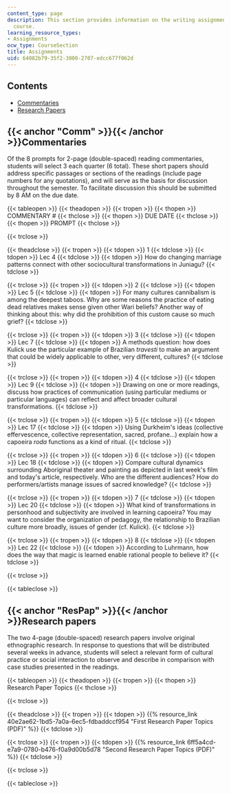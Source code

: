 ```yaml
---
content_type: page
description: This section provides information on the writing assignments for the
  course.
learning_resource_types:
- Assignments
ocw_type: CourseSection
title: Assignments
uid: 64082b79-35f2-3000-2707-edcc677f062d
---
```


Contents
--------

*   [Commentaries](#Comm)
*   [Research Papers](#ResPap)

{{< anchor "Comm" >}}{{< /anchor >}}Commentaries
------------------------------------------------

Of the 8 prompts for 2-page (double-spaced) reading commentaries, students will select 3 each quarter (6 total). These short papers should address specific passages or sections of the readings (include page numbers for any quotations), and will serve as the basis for discussion throughout the semester. To facilitate discussion this should be submitted by 8 AM on the due date.

{{< tableopen >}}
{{< theadopen >}}
{{< tropen >}}
{{< thopen >}}
COMMENTARY #
{{< thclose >}}
{{< thopen >}}
DUE DATE
{{< thclose >}}
{{< thopen >}}
PROMPT
{{< thclose >}}

{{< trclose >}}

{{< theadclose >}}
{{< tropen >}}
{{< tdopen >}}
1
{{< tdclose >}}
{{< tdopen >}}
Lec 4
{{< tdclose >}}
{{< tdopen >}}
How do changing marriage patterns connect with other sociocultural transformations in Juniagu?
{{< tdclose >}}

{{< trclose >}}
{{< tropen >}}
{{< tdopen >}}
2
{{< tdclose >}}
{{< tdopen >}}
Lec 5
{{< tdclose >}}
{{< tdopen >}}
For many cultures cannibalism is among the deepest taboos. Why are some reasons the practice of eating dead relatives makes sense given other Wari beliefs? Another way of thinking about this: why did the prohibition of this custom cause so much grief?
{{< tdclose >}}

{{< trclose >}}
{{< tropen >}}
{{< tdopen >}}
3
{{< tdclose >}}
{{< tdopen >}}
Lec 7
{{< tdclose >}}
{{< tdopen >}}
A methods question: how does Kulick use the particular example of Brazilian _travesti_ to make an argument that could be widely applicable to other, very different, cultures?
{{< tdclose >}}

{{< trclose >}}
{{< tropen >}}
{{< tdopen >}}
4
{{< tdclose >}}
{{< tdopen >}}
Lec 9
{{< tdclose >}}
{{< tdopen >}}
Drawing on one or more readings, discuss how practices of communication (using particular mediums or particular languages) can reflect and affect broader cultural transformations.
{{< tdclose >}}

{{< trclose >}}
{{< tropen >}}
{{< tdopen >}}
5
{{< tdclose >}}
{{< tdopen >}}
Lec 17
{{< tdclose >}}
{{< tdopen >}}
Using Durkheim's ideas (collective effervescence, collective representation, sacred, profane…) explain how a capoeira _roda_ functions as a kind of ritual.
{{< tdclose >}}

{{< trclose >}}
{{< tropen >}}
{{< tdopen >}}
6
{{< tdclose >}}
{{< tdopen >}}
Lec 18
{{< tdclose >}}
{{< tdopen >}}
Compare cultural dynamics surrounding Aboriginal theater and painting as depicted in last week's film and today's article, respectively. Who are the different audiences? How do performers/artists manage issues of sacred knowledge?
{{< tdclose >}}

{{< trclose >}}
{{< tropen >}}
{{< tdopen >}}
7
{{< tdclose >}}
{{< tdopen >}}
Lec 20
{{< tdclose >}}
{{< tdopen >}}
What kind of transformations in personhood and subjectivity are involved in learning capoeira? You may want to consider the organization of pedagogy, the relationship to Brazilian culture more broadly, issues of gender (cf. Kulick).
{{< tdclose >}}

{{< trclose >}}
{{< tropen >}}
{{< tdopen >}}
8
{{< tdclose >}}
{{< tdopen >}}
Lec 22
{{< tdclose >}}
{{< tdopen >}}
According to Luhrmann, how does the way that magic is learned enable rational people to believe it?
{{< tdclose >}}

{{< trclose >}}

{{< tableclose >}}

{{< anchor "ResPap" >}}{{< /anchor >}}Research papers
-----------------------------------------------------

The two 4-page (double-spaced) research papers involve original ethnographic research. In response to questions that will be distributed several weeks in advance, students will select a relevant form of cultural practice or social interaction to observe and describe in comparison with case studies presented in the readings.

{{< tableopen >}}
{{< theadopen >}}
{{< tropen >}}
{{< thopen >}}
Research Paper Topics
{{< thclose >}}

{{< trclose >}}

{{< theadclose >}}
{{< tropen >}}
{{< tdopen >}}
{{% resource_link 40e2ae62-1bd5-7a0a-6ec5-fdbaddccf954 "First Research Paper Topics (PDF)" %}}
{{< tdclose >}}

{{< trclose >}}
{{< tropen >}}
{{< tdopen >}}
{{% resource_link 6ff5a4cd-e7a9-0780-b476-f0a9d00b5d78 "Second Research Paper Topics (PDF)" %}}
{{< tdclose >}}

{{< trclose >}}

{{< tableclose >}}